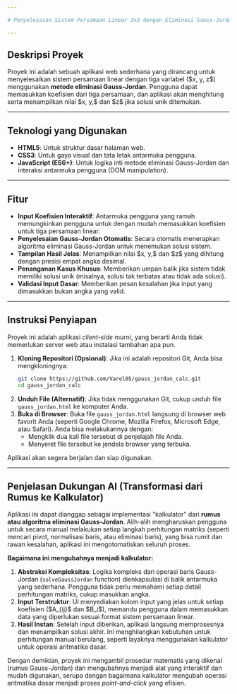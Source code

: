 ```yaml
---

# Penyelesaian Sistem Persamaan Linear 3x3 dengan Eliminasi Gauss-Jordan

---
```


## Deskripsi Proyek

Proyek ini adalah sebuah aplikasi web sederhana yang dirancang untuk menyelesaikan sistem persamaan linear dengan tiga variabel (\$x, y, z\$) menggunakan **metode eliminasi Gauss-Jordan**. Pengguna dapat memasukkan koefisien dari tiga persamaan, dan aplikasi akan menghitung serta menampilkan nilai \$x, y,\$ dan \$z\$ jika solusi unik ditemukan.

---

## Teknologi yang Digunakan

- **HTML5**: Untuk struktur dasar halaman web.
- **CSS3**: Untuk gaya visual dan tata letak antarmuka pengguna.
- **JavaScript (ES6+)**: Untuk logika inti metode eliminasi Gauss-Jordan dan interaksi antarmuka pengguna (DOM manipulation).

---

## Fitur

- **Input Koefisien Interaktif**: Antarmuka pengguna yang ramah memungkinkan pengguna untuk dengan mudah memasukkan koefisien untuk tiga persamaan linear.
- **Penyelesaian Gauss-Jordan Otomatis**: Secara otomatis menerapkan algoritma eliminasi Gauss-Jordan untuk menemukan solusi sistem.
- **Tampilan Hasil Jelas**: Menampilkan nilai \$x, y,\$ dan \$z\$ yang dihitung dengan presisi empat angka desimal.
- **Penanganan Kasus Khusus**: Memberikan umpan balik jika sistem tidak memiliki solusi unik (misalnya, solusi tak terbatas atau tidak ada solusi).
- **Validasi Input Dasar**: Memberikan pesan kesalahan jika input yang dimasukkan bukan angka yang valid.

---

## Instruksi Penyiapan

Proyek ini adalah aplikasi *client-side* murni, yang berarti Anda tidak memerlukan server web atau instalasi tambahan apa pun.

1. **Kloning Repositori (Opsional)**: Jika ini adalah repositori Git, Anda bisa mengkloningnya:
   ```bash
   git clone https://github.com/Varel05/gauss_jordan_calc.git
   cd gauss_jordan_calc
   ```
2. **Unduh File (Alternatif)**: Jika tidak menggunakan Git, cukup unduh file `gauss_jordan.html` ke komputer Anda.
3. **Buka di Browser**: Buka file `gauss_jordan.html` langsung di browser web favorit Anda (seperti Google Chrome, Mozilla Firefox, Microsoft Edge, atau Safari). Anda bisa melakukannya dengan:
   - Mengklik dua kali file tersebut di penjelajah file Anda.
   - Menyeret file tersebut ke jendela browser yang terbuka.

Aplikasi akan segera berjalan dan siap digunakan.

---

## Penjelasan Dukungan AI (Transformasi dari Rumus ke Kalkulator)

Aplikasi ini dapat dianggap sebagai implementasi "kalkulator" dari **rumus atau algoritma eliminasi Gauss-Jordan**. Alih-alih mengharuskan pengguna untuk secara manual melakukan setiap langkah perhitungan matriks (seperti mencari pivot, normalisasi baris, atau eliminasi baris), yang bisa rumit dan rawan kesalahan, aplikasi ini mengotomatiskan seluruh proses.

**Bagaimana ini mengubahnya menjadi kalkulator:**

1. **Abstraksi Kompleksitas**: Logika kompleks dari operasi baris Gauss-Jordan (`solveGaussJordan` function) dienkapsulasi di balik antarmuka yang sederhana. Pengguna tidak perlu memahami setiap detail perhitungan matriks, cukup masukkan angka.
2. **Input Terstruktur**: UI menyediakan kolom input yang jelas untuk setiap koefisien (\$A\_{ij}\$ dan \$B\_i\$), memandu pengguna dalam memasukkan data yang diperlukan sesuai format sistem persamaan linear.
3. **Hasil Instan**: Setelah input diberikan, aplikasi langsung memprosesnya dan menampilkan solusi akhir. Ini menghilangkan kebutuhan untuk perhitungan manual berulang, seperti layaknya menggunakan kalkulator untuk operasi aritmatika dasar.

Dengan demikian, proyek ini mengambil prosedur matematis yang dikenal (rumus Gauss-Jordan) dan mengubahnya menjadi alat yang interaktif dan mudah digunakan, serupa dengan bagaimana kalkulator mengubah operasi aritmatika dasar menjadi proses *point-and-click* yang efisien.


